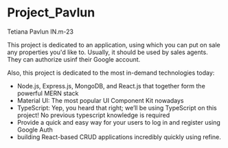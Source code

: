 # Project_Pavlun
Tetiana Pavlun IN.m-23

This project is dedicated to an application, using which you can put on sale any properties you'd like to. Usually, it should be used by sales agents. They can authorize usinf their Google account. 

Also, this project is dedicated to the most in-demand technologies today:

- Node.js, Express.js, MongoDB, and React.js that together form the powerful MERN stack
- Material UI: The most popular UI Component Kit nowadays
- TypeScript: Yep, you heard that right; we’ll be using TypeScript on this project! No previous typescript knowledge is required
- Provide a quick and easy way for your users to log in and register using Google Auth
- building React-based CRUD applications incredibly quickly using refine.
